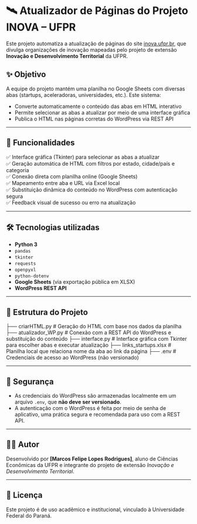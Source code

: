 # 🛰️ Atualizador de Páginas do Projeto INOVA – UFPR

Este projeto automatiza a atualização de páginas do site [inova.ufpr.br](https://inova.ufpr.br), que divulga organizações de inovação mapeadas pelo projeto de extensão **Inovação e Desenvolvimento Territorial** da UFPR.

## ✨ Objetivo

A equipe do projeto mantém uma planilha no Google Sheets com diversas abas (startups, aceleradoras, universidades, etc.). Este sistema:

- Converte automaticamente o conteúdo das abas em HTML interativo
- Permite selecionar as abas a atualizar por meio de uma interface gráfica
- Publica o HTML nas páginas corretas do WordPress via REST API

---

## 🔧 Funcionalidades

✅ Interface gráfica (Tkinter) para selecionar as abas a atualizar  
✅ Geração automática de HTML com filtros por estado, cidade/país e categoria  
✅ Conexão direta com planilha online (Google Sheets)  
✅ Mapeamento entre aba e URL via Excel local  
✅ Substituição dinâmica do conteúdo no WordPress com autenticação segura  
✅ Feedback visual de sucesso ou erro na atualização

---

## 🛠️ Tecnologias utilizadas

- **Python 3**
- `pandas`
- `tkinter`
- `requests`
- `openpyxl`
- `python-dotenv`
- **Google Sheets** (via exportação pública em XLSX)
- **WordPress REST API**

---

## 📂 Estrutura do Projeto

├── criarHTML.py # Geração do HTML com base nos dados da planilha
├── atualizador_WP.py # Conexão com a REST API do WordPress e substituição do conteúdo
├── interface.py # Interface gráfica com Tkinter para escolher abas e executar atualização
├── links_startups.xlsx # Planilha local que relaciona nome da aba ao link da página
├── .env # Credenciais de acesso ao WordPress (não versionado)

---

## 🔐 Segurança

- As credenciais do WordPress são armazenadas localmente em um arquivo `.env`, que **não deve ser versionado**.
- A autenticação com o WordPress é feita por meio de senha de aplicativo, uma prática segura e recomendada para uso com a REST API.

---

## 👨‍💻 Autor

Desenvolvido por **[Marcos Felipe Lopes Rodrigues]**, aluno de Ciências Econômicas da UFPR e integrante do projeto de extensão *Inovação e Desenvolvimento Territorial*.

---

## 📃 Licença

Este projeto é de uso acadêmico e institucional, vinculado à Universidade Federal do Paraná.